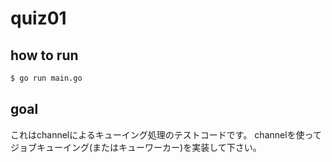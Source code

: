 # quiz01

## how to run

```bash
$ go run main.go
```

## goal

これはchannelによるキューイング処理のテストコードです。
channelを使ってジョブキューイング(またはキューワーカー)を実装して下さい。
